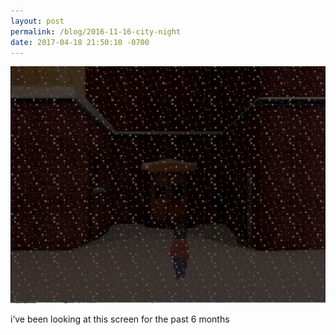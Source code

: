 ```yaml
---
layout: post
permalink: /blog/2016-11-16-city-night
date: 2017-04-18 21:50:10 -0700
---
```


![Screenshot of a player facing a school while snowing](/images/tumblr_oon43mt0G21s8sajyo1_1280.jpg)


i’ve been looking at this screen for the past 6 months

